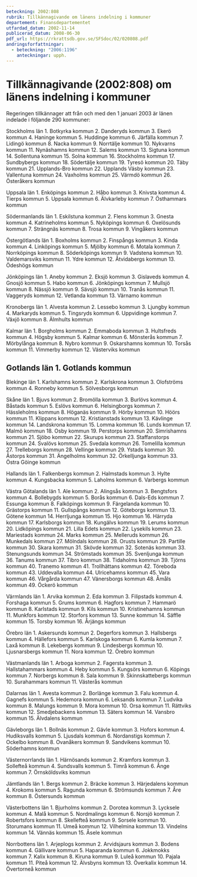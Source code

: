 ```yaml
---
beteckning: 2002:808
rubrik: Tillkännagivande om länens indelning i kommuner
departement: Finansdepartementet
utfardad_datum: 2002-11-14
publicerad_datum: 2008-06-30
pdf_url: https://rkrattsdb.gov.se/SFSdoc/02/020808.pdf
andringsforfattningar:
  - beteckning: "2006:1196"
    anteckningar: upph.
---
```


# Tillkännagivande (2002:808) om länens indelning i kommuner

Regeringen tillkännager att från och med den 1 januari 2003 är länen indelade i följande 290 kommuner:

Stockholms län 1. Botkyrka kommun 2. Danderyds kommun 3. Ekerö kommun 4. Haninge kommun 5. Huddinge kommun 6. Järfälla kommun 7. Lidingö kommun 8. Nacka kommun 9. Norrtälje kommun 10. Nykvarns kommun 11. Nynäshamns kommun 12. Salems kommun 13. Sigtuna kommun 14. Sollentuna kommun 15. Solna kommun 16. Stockholms kommun 17. Sundbybergs kommun 18. Södertälje kommun 19. Tyresö kommun 20. Täby kommun 21. Upplands-Bro kommun 22. Upplands Väsby kommun 23. Vallentuna kommun 24. Vaxholms kommun 25. Värmdö kommun 26. Österåkers kommun

Uppsala län 1. Enköpings kommun 2. Håbo kommun 3. Knivsta kommun 4. Tierps kommun 5. Uppsala kommun 6. Älvkarleby kommun 7. Östhammars kommun

Södermanlands län 1. Eskilstuna kommun 2. Flens kommun 3. Gnesta kommun 4. Katrineholms kommun 5. Nyköpings kommun 6. Oxelösunds kommun 7. Strängnäs kommun 8. Trosa kommun 9. Vingåkers kommun

Östergötlands län 1. Boxholms kommun 2. Finspångs kommun 3. Kinda kommun 4. Linköpings kommun 5. Mjölby kommun 6. Motala kommun 7. Norrköpings kommun 8. Söderköpings kommun 9. Vadstena kommun 10. Valdemarsviks kommun 11. Ydre kommun 12. Åtvidabergs kommun 13. Ödeshögs kommun

Jönköpings län 1. Aneby kommun 2. Eksjö kommun 3. Gislaveds kommun 4. Gnosjö kommun 5. Habo kommun 6. Jönköpings kommun 7. Mullsjö kommun 8. Nässjö kommun 9. Sävsjö kommun 10. Tranås kommun 11. Vaggeryds kommun 12. Vetlanda kommun 13. Värnamo kommun

Kronobergs län 1. Alvesta kommun 2. Lessebo kommun 3. Ljungby kommun 4. Markaryds kommun 5. Tingsryds kommun 6. Uppvidinge kommun 7. Växjö kommun 8. Älmhults kommun

Kalmar län 1. Borgholms kommun 2. Emmaboda kommun 3. Hultsfreds kommun 4. Högsby kommun 5. Kalmar kommun 6. Mönsterås kommun 7. Mörbylånga kommun 8. Nybro kommun 9. Oskarshamns kommun 10. Torsås kommun 11. Vimmerby kommun 12. Västerviks kommun

## Gotlands län 1. Gotlands kommun

Blekinge län 1. Karlshamns kommun 2. Karlskrona kommun 3. Olofströms kommun 4. Ronneby kommun 5. Sölvesborgs kommun

Skåne län 1. Bjuvs kommun 2. Bromölla kommun 3. Burlövs kommun 4. Båstads kommun 5. Eslövs kommun 6. Helsingborgs kommun 7. Hässleholms kommun 8. Höganäs kommun 9. Hörby kommun 10. Höörs kommun 11. Klippans kommun 12. Kristianstads kommun 13. Kävlinge kommun 14. Landskrona kommun 15. Lomma kommun 16. Lunds kommun 17. Malmö kommun 18. Osby kommun 19. Perstorps kommun 20. Simrishamns kommun 21. Sjöbo kommun 22. Skurups kommun 23. Staffanstorps kommun 24. Svalövs kommun 25. Svedala kommun 26. Tomelilla kommun 27. Trelleborgs kommun 28. Vellinge kommun 29. Ystads kommun 30. Åstorps kommun 31. Ängelholms kommun 32. Örkelljunga kommun 33. Östra Göinge kommun

Hallands län 1. Falkenbergs kommun 2. Halmstads kommun 3. Hylte kommun 4. Kungsbacka kommun 5. Laholms kommun 6. Varbergs kommun

Västra Götalands län 1. Ale kommun 2. Alingsås kommun 3. Bengtsfors kommun 4. Bollebygds kommun 5. Borås kommun 6. Dals-Eds kommun 7. Essunga kommun 8. Falköpings kommun 9. Färgelanda kommun 10. Grästorps kommun 11. Gullspångs kommun 12. Göteborgs kommun 13. Götene kommun 14. Herrljunga kommun 15. Hjo kommun 16. Härryda kommun 17. Karlsborgs kommun 18. Kungälvs kommun 19. Lerums kommun 20. Lidköpings kommun 21. Lilla Edets kommun 22. Lysekils kommun 23. Mariestads kommun 24. Marks kommun 25. Melleruds kommun 26. Munkedals kommun 27. Mölndals kommun 28. Orusts kommun 29. Partille kommun 30. Skara kommun 31. Skövde kommun 32. Sotenäs kommun 33. Stenungsunds kommun 34. Strömstads kommun 35. Svenljunga kommun 36. Tanums kommun 37. Tibro kommun 38. Tidaholms kommun 39. Tjörns kommun 40. Tranemo kommun 41. Trollhättans kommun 42. Töreboda kommun 43. Uddevalla kommun 44. Ulricehamns kommun 45. Vara kommun 46. Vårgårda kommun 47. Vänersborgs kommun 48. Åmåls kommun 49. Öckerö kommun

Värmlands län 1. Arvika kommun 2. Eda kommun 3. Filipstads kommun 4. Forshaga kommun 5. Grums kommun 6. Hagfors kommun 7. Hammarö kommun 8. Karlstads kommun 9. Kils kommun 10. Kristinehamns kommun 11. Munkfors kommun 12. Storfors kommun 13. Sunne kommun 14. Säffle kommun 15. Torsby kommun 16. Årjängs kommun

Örebro län 1. Askersunds kommun 2. Degerfors kommun 3. Hallsbergs kommun 4. Hällefors kommun 5. Karlskoga kommun 6. Kumla kommun 7. Laxå kommun 8. Lekebergs kommun 9. Lindesbergs kommun 10. Ljusnarsbergs kommun 11. Nora kommun 12. Örebro kommun

Västmanlands län 1. Arboga kommun 2. Fagersta kommun 3. Hallstahammars kommun 4. Heby kommun 5. Kungsörs kommun 6. Köpings kommun 7. Norbergs kommun 8. Sala kommun 9. Skinnskattebergs kommun 10. Surahammars kommun 11. Västerås kommun

Dalarnas län 1. Avesta kommun 2. Borlänge kommun 3. Falu kommun 4. Gagnefs kommun 5. Hedemora kommun 6. Leksands kommun 7. Ludvika kommun 8. Malungs kommun 9. Mora kommun 10. Orsa kommun 11. Rättviks kommun 12. Smedjebackens kommun 13. Säters kommun 14. Vansbro kommun 15. Älvdalens kommun

Gävleborgs län 1. Bollnäs kommun 2. Gävle kommun 3. Hofors kommun 4. Hudiksvalls kommun 5. Ljusdals kommun 6. Nordanstigs kommun 7. Ockelbo kommun 8. Ovanåkers kommun 9. Sandvikens kommun 10. Söderhamns kommun

Västernorrlands län 1. Härnösands kommun 2. Kramfors kommun 3. Sollefteå kommun 4. Sundsvalls kommun 5. Timrå kommun 6. Ånge kommun 7. Örnsköldsviks kommun

Jämtlands län 1. Bergs kommun 2. Bräcke kommun 3. Härjedalens kommun 4. Krokoms kommun 5. Ragunda kommun 6. Strömsunds kommun 7. Åre kommun 8. Östersunds kommun

Västerbottens län 1. Bjurholms kommun 2. Dorotea kommun 3. Lycksele kommun 4. Malå kommun 5. Nordmalings kommun 6. Norsjö kommun 7. Robertsfors kommun 8. Skellefteå kommun 9. Sorsele kommun 10. Storumans kommun 11. Umeå kommun 12. Vilhelmina kommun 13. Vindelns kommun 14. Vännäs kommun 15. Åsele kommun

Norrbottens län 1. Arjeplogs kommun 2. Arvidsjaurs kommun 3. Bodens kommun 4. Gällivare kommun 5. Haparanda kommun 6. Jokkmokks kommun 7. Kalix kommun 8. Kiruna kommun 9. Luleå kommun 10. Pajala kommun 11. Piteå kommun 12. Älvsbyns kommun 13. Överkalix kommun 14. Övertorneå kommun